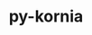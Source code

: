 ---
title: "py-kornia"
layout: cache
categories: [package, develop]
meta: {"versions": ["0.7.1", "0.7.2"], "compilers": ["apple-clang@=15.0.0", "gcc@=11.4.0"], "oss": ["ubuntu22.04", "ventura"], "platforms": ["darwin", "linux"], "targets": ["aarch64", "x86_64_v3"], "stacks": ["ml-darwin-aarch64-mps", "ml-linux-x86_64-cpu", "ml-linux-x86_64-cuda", "root"], "num_specs": 60, "num_specs_by_stack": {"root": 60, "ml-darwin-aarch64-mps": 8, "ml-linux-x86_64-cpu": 17, "ml-linux-x86_64-cuda": 19}}
spec_details: [{"hash": "dj2yaleqq7v2ww67zowixpsmpogo4llb", "compiler": "apple-clang@=15.0.0", "versions": ["0.7.2"], "os": "ventura", "platform": "darwin", "target": "aarch64", "variants": ["build_system=python_pip"], "stacks": ["root"], "size": "-", "tarball": "https://binaries.spack.io/develop/build_cache/darwin-ventura-aarch64/apple-clang-15.0.0/py-kornia-0.7.2/darwin-ventura-aarch64-apple-clang-15.0.0-py-kornia-0.7.2-dj2yaleqq7v2ww67zowixpsmpogo4llb.spack"}, {"hash": "3vxa6u5242rfup5ojfsk6gtfzhk244aq", "compiler": "apple-clang@=15.0.0", "versions": ["0.7.2"], "os": "ventura", "platform": "darwin", "target": "aarch64", "variants": ["build_system=python_pip"], "stacks": ["ml-darwin-aarch64-mps", "root"], "size": "-", "tarball": "https://binaries.spack.io/develop/build_cache/darwin-ventura-aarch64/apple-clang-15.0.0/py-kornia-0.7.2/darwin-ventura-aarch64-apple-clang-15.0.0-py-kornia-0.7.2-3vxa6u5242rfup5ojfsk6gtfzhk244aq.spack"}, {"hash": "bu32tilpjgjanc5kcjdb5sh7xpmxqppe", "compiler": "apple-clang@=15.0.0", "versions": ["0.7.2"], "os": "ventura", "platform": "darwin", "target": "aarch64", "variants": ["build_system=python_pip"], "stacks": ["root"], "size": "-", "tarball": "https://binaries.spack.io/develop/build_cache/darwin-ventura-aarch64/apple-clang-15.0.0/py-kornia-0.7.2/darwin-ventura-aarch64-apple-clang-15.0.0-py-kornia-0.7.2-bu32tilpjgjanc5kcjdb5sh7xpmxqppe.spack"}, {"hash": "brnc5xk3qbehxcwp6blteccmn6uls2ac", "compiler": "apple-clang@=15.0.0", "versions": ["0.7.2"], "os": "ventura", "platform": "darwin", "target": "aarch64", "variants": ["build_system=python_pip"], "stacks": ["ml-darwin-aarch64-mps", "root"], "size": "-", "tarball": "https://binaries.spack.io/develop/build_cache/darwin-ventura-aarch64/apple-clang-15.0.0/py-kornia-0.7.2/darwin-ventura-aarch64-apple-clang-15.0.0-py-kornia-0.7.2-brnc5xk3qbehxcwp6blteccmn6uls2ac.spack"}, {"hash": "6h3teayfqw23btcgb3qsffpwiqbkzlp3", "compiler": "apple-clang@=15.0.0", "versions": ["0.7.1"], "os": "ventura", "platform": "darwin", "target": "aarch64", "variants": ["build_system=python_pip"], "stacks": ["ml-darwin-aarch64-mps", "root"], "size": "-", "tarball": "https://binaries.spack.io/develop/build_cache/darwin-ventura-aarch64/apple-clang-15.0.0/py-kornia-0.7.1/darwin-ventura-aarch64-apple-clang-15.0.0-py-kornia-0.7.1-6h3teayfqw23btcgb3qsffpwiqbkzlp3.spack"}, {"hash": "sdlajdponm3qltkb6w5ssgbew4ewk5wf", "compiler": "apple-clang@=15.0.0", "versions": ["0.7.1"], "os": "ventura", "platform": "darwin", "target": "aarch64", "variants": ["build_system=python_pip"], "stacks": ["ml-darwin-aarch64-mps", "root"], "size": "-", "tarball": "https://binaries.spack.io/develop/build_cache/darwin-ventura-aarch64/apple-clang-15.0.0/py-kornia-0.7.1/darwin-ventura-aarch64-apple-clang-15.0.0-py-kornia-0.7.1-sdlajdponm3qltkb6w5ssgbew4ewk5wf.spack"}, {"hash": "ae3bhfspeas7bpkr6zrceundpxrnphni", "compiler": "apple-clang@=15.0.0", "versions": ["0.7.2"], "os": "ventura", "platform": "darwin", "target": "aarch64", "variants": ["build_system=python_pip"], "stacks": ["ml-darwin-aarch64-mps", "root"], "size": "-", "tarball": "https://binaries.spack.io/develop/build_cache/darwin-ventura-aarch64/apple-clang-15.0.0/py-kornia-0.7.2/darwin-ventura-aarch64-apple-clang-15.0.0-py-kornia-0.7.2-ae3bhfspeas7bpkr6zrceundpxrnphni.spack"}, {"hash": "s7mcmrrbyfgqa6rww7gskqwf6pcq5d3q", "compiler": "apple-clang@=15.0.0", "versions": ["0.7.1"], "os": "ventura", "platform": "darwin", "target": "aarch64", "variants": ["build_system=python_pip"], "stacks": ["root"], "size": "-", "tarball": "https://binaries.spack.io/develop/build_cache/darwin-ventura-aarch64/apple-clang-15.0.0/py-kornia-0.7.1/darwin-ventura-aarch64-apple-clang-15.0.0-py-kornia-0.7.1-s7mcmrrbyfgqa6rww7gskqwf6pcq5d3q.spack"}, {"hash": "ri4325fy3b4rbsv37vmtyqnksf6xju5e", "compiler": "apple-clang@=15.0.0", "versions": ["0.7.2"], "os": "ventura", "platform": "darwin", "target": "aarch64", "variants": ["build_system=python_pip"], "stacks": ["ml-darwin-aarch64-mps", "root"], "size": "-", "tarball": "https://binaries.spack.io/develop/build_cache/darwin-ventura-aarch64/apple-clang-15.0.0/py-kornia-0.7.2/darwin-ventura-aarch64-apple-clang-15.0.0-py-kornia-0.7.2-ri4325fy3b4rbsv37vmtyqnksf6xju5e.spack"}, {"hash": "5t5mwybu7zc3iqzxydx3l6u3hm2efu5z", "compiler": "apple-clang@=15.0.0", "versions": ["0.7.1"], "os": "ventura", "platform": "darwin", "target": "aarch64", "variants": ["build_system=python_pip"], "stacks": ["root"], "size": "-", "tarball": "https://binaries.spack.io/develop/build_cache/darwin-ventura-aarch64/apple-clang-15.0.0/py-kornia-0.7.1/darwin-ventura-aarch64-apple-clang-15.0.0-py-kornia-0.7.1-5t5mwybu7zc3iqzxydx3l6u3hm2efu5z.spack"}, {"hash": "7ssfrzboqh4k4pdyga4gfsxyplfa6yju", "compiler": "apple-clang@=15.0.0", "versions": ["0.7.1"], "os": "ventura", "platform": "darwin", "target": "aarch64", "variants": ["build_system=python_pip"], "stacks": ["ml-darwin-aarch64-mps", "root"], "size": "-", "tarball": "https://binaries.spack.io/develop/build_cache/darwin-ventura-aarch64/apple-clang-15.0.0/py-kornia-0.7.1/darwin-ventura-aarch64-apple-clang-15.0.0-py-kornia-0.7.1-7ssfrzboqh4k4pdyga4gfsxyplfa6yju.spack"}, {"hash": "nnbhbybl5lswhbef6okjq4uqiy5cgvz2", "compiler": "apple-clang@=15.0.0", "versions": ["0.7.2"], "os": "ventura", "platform": "darwin", "target": "aarch64", "variants": ["build_system=python_pip"], "stacks": ["ml-darwin-aarch64-mps", "root"], "size": "-", "tarball": "https://binaries.spack.io/develop/build_cache/darwin-ventura-aarch64/apple-clang-15.0.0/py-kornia-0.7.2/darwin-ventura-aarch64-apple-clang-15.0.0-py-kornia-0.7.2-nnbhbybl5lswhbef6okjq4uqiy5cgvz2.spack"}, {"hash": "pdo6pksnbdzmgisgnecv23ns2wixpl3p", "compiler": "gcc@=11.4.0", "versions": ["0.7.1"], "os": "ubuntu22.04", "platform": "linux", "target": "x86_64_v3", "variants": ["build_system=python_pip"], "stacks": ["ml-linux-x86_64-cpu", "root"], "size": "-", "tarball": "https://binaries.spack.io/develop/build_cache/linux-ubuntu22.04-x86_64_v3/gcc-11.4.0/py-kornia-0.7.1/linux-ubuntu22.04-x86_64_v3-gcc-11.4.0-py-kornia-0.7.1-pdo6pksnbdzmgisgnecv23ns2wixpl3p.spack"}, {"hash": "p4325gnq4oib6agxcbtuylppkmwwwmde", "compiler": "gcc@=11.4.0", "versions": ["0.7.1"], "os": "ubuntu22.04", "platform": "linux", "target": "x86_64_v3", "variants": ["build_system=python_pip"], "stacks": ["ml-linux-x86_64-cpu", "root"], "size": "-", "tarball": "https://binaries.spack.io/develop/build_cache/linux-ubuntu22.04-x86_64_v3/gcc-11.4.0/py-kornia-0.7.1/linux-ubuntu22.04-x86_64_v3-gcc-11.4.0-py-kornia-0.7.1-p4325gnq4oib6agxcbtuylppkmwwwmde.spack"}, {"hash": "2wsb4jzo4sewvystopyuygpvvzmpw2wd", "compiler": "gcc@=11.4.0", "versions": ["0.7.1"], "os": "ubuntu22.04", "platform": "linux", "target": "x86_64_v3", "variants": ["build_system=python_pip"], "stacks": ["root", "ml-linux-x86_64-cuda"], "size": "-", "tarball": "https://binaries.spack.io/develop/build_cache/linux-ubuntu22.04-x86_64_v3/gcc-11.4.0/py-kornia-0.7.1/linux-ubuntu22.04-x86_64_v3-gcc-11.4.0-py-kornia-0.7.1-2wsb4jzo4sewvystopyuygpvvzmpw2wd.spack"}, {"hash": "dnymq6x6llnnczjfj6un5uwrndd7bsak", "compiler": "gcc@=11.4.0", "versions": ["0.7.1"], "os": "ubuntu22.04", "platform": "linux", "target": "x86_64_v3", "variants": ["build_system=python_pip"], "stacks": ["root"], "size": "-", "tarball": "https://binaries.spack.io/develop/build_cache/linux-ubuntu22.04-x86_64_v3/gcc-11.4.0/py-kornia-0.7.1/linux-ubuntu22.04-x86_64_v3-gcc-11.4.0-py-kornia-0.7.1-dnymq6x6llnnczjfj6un5uwrndd7bsak.spack"}, {"hash": "ejx3dgixadnktxc7w2mihqhro5l523tq", "compiler": "gcc@=11.4.0", "versions": ["0.7.1"], "os": "ubuntu22.04", "platform": "linux", "target": "x86_64_v3", "variants": ["build_system=python_pip"], "stacks": ["ml-linux-x86_64-cpu", "root"], "size": "-", "tarball": "https://binaries.spack.io/develop/build_cache/linux-ubuntu22.04-x86_64_v3/gcc-11.4.0/py-kornia-0.7.1/linux-ubuntu22.04-x86_64_v3-gcc-11.4.0-py-kornia-0.7.1-ejx3dgixadnktxc7w2mihqhro5l523tq.spack"}, {"hash": "e56trotyz4vu4zeo73fjsexxgaa3hspa", "compiler": "gcc@=11.4.0", "versions": ["0.7.1"], "os": "ubuntu22.04", "platform": "linux", "target": "x86_64_v3", "variants": ["build_system=python_pip"], "stacks": ["root"], "size": "-", "tarball": "https://binaries.spack.io/develop/build_cache/linux-ubuntu22.04-x86_64_v3/gcc-11.4.0/py-kornia-0.7.1/linux-ubuntu22.04-x86_64_v3-gcc-11.4.0-py-kornia-0.7.1-e56trotyz4vu4zeo73fjsexxgaa3hspa.spack"}, {"hash": "lbewngphgen6zmph57hvdwfcutukbstv", "compiler": "gcc@=11.4.0", "versions": ["0.7.1"], "os": "ubuntu22.04", "platform": "linux", "target": "x86_64_v3", "variants": ["build_system=python_pip"], "stacks": ["root", "ml-linux-x86_64-cuda"], "size": "-", "tarball": "https://binaries.spack.io/develop/build_cache/linux-ubuntu22.04-x86_64_v3/gcc-11.4.0/py-kornia-0.7.1/linux-ubuntu22.04-x86_64_v3-gcc-11.4.0-py-kornia-0.7.1-lbewngphgen6zmph57hvdwfcutukbstv.spack"}, {"hash": "i5emusen6fzlpbv247znpfyvndqjis5l", "compiler": "gcc@=11.4.0", "versions": ["0.7.1"], "os": "ubuntu22.04", "platform": "linux", "target": "x86_64_v3", "variants": ["build_system=python_pip"], "stacks": ["root"], "size": "-", "tarball": "https://binaries.spack.io/develop/build_cache/linux-ubuntu22.04-x86_64_v3/gcc-11.4.0/py-kornia-0.7.1/linux-ubuntu22.04-x86_64_v3-gcc-11.4.0-py-kornia-0.7.1-i5emusen6fzlpbv247znpfyvndqjis5l.spack"}, {"hash": "muitrkkdyzn42a4z42esutcqtftecl5r", "compiler": "gcc@=11.4.0", "versions": ["0.7.1"], "os": "ubuntu22.04", "platform": "linux", "target": "x86_64_v3", "variants": ["build_system=python_pip"], "stacks": ["root", "ml-linux-x86_64-cuda"], "size": "-", "tarball": "https://binaries.spack.io/develop/build_cache/linux-ubuntu22.04-x86_64_v3/gcc-11.4.0/py-kornia-0.7.1/linux-ubuntu22.04-x86_64_v3-gcc-11.4.0-py-kornia-0.7.1-muitrkkdyzn42a4z42esutcqtftecl5r.spack"}, {"hash": "h6aoji2g2jbq24axr5jctktfwhfrkcov", "compiler": "gcc@=11.4.0", "versions": ["0.7.1"], "os": "ubuntu22.04", "platform": "linux", "target": "x86_64_v3", "variants": ["build_system=python_pip"], "stacks": ["ml-linux-x86_64-cpu", "root"], "size": "-", "tarball": "https://binaries.spack.io/develop/build_cache/linux-ubuntu22.04-x86_64_v3/gcc-11.4.0/py-kornia-0.7.1/linux-ubuntu22.04-x86_64_v3-gcc-11.4.0-py-kornia-0.7.1-h6aoji2g2jbq24axr5jctktfwhfrkcov.spack"}, {"hash": "bdlyess2efghbazayjnupzxrf7cupktr", "compiler": "gcc@=11.4.0", "versions": ["0.7.1"], "os": "ubuntu22.04", "platform": "linux", "target": "x86_64_v3", "variants": ["build_system=python_pip"], "stacks": ["root"], "size": "-", "tarball": "https://binaries.spack.io/develop/build_cache/linux-ubuntu22.04-x86_64_v3/gcc-11.4.0/py-kornia-0.7.1/linux-ubuntu22.04-x86_64_v3-gcc-11.4.0-py-kornia-0.7.1-bdlyess2efghbazayjnupzxrf7cupktr.spack"}, {"hash": "cje5ijho3ghyolkfu5eoarlzxdiwmdel", "compiler": "gcc@=11.4.0", "versions": ["0.7.1"], "os": "ubuntu22.04", "platform": "linux", "target": "x86_64_v3", "variants": ["build_system=python_pip"], "stacks": ["root", "ml-linux-x86_64-cuda"], "size": "-", "tarball": "https://binaries.spack.io/develop/build_cache/linux-ubuntu22.04-x86_64_v3/gcc-11.4.0/py-kornia-0.7.1/linux-ubuntu22.04-x86_64_v3-gcc-11.4.0-py-kornia-0.7.1-cje5ijho3ghyolkfu5eoarlzxdiwmdel.spack"}, {"hash": "lj76fmsojscb434uh35ekszeoj3chith", "compiler": "gcc@=11.4.0", "versions": ["0.7.1"], "os": "ubuntu22.04", "platform": "linux", "target": "x86_64_v3", "variants": ["build_system=python_pip"], "stacks": ["root", "ml-linux-x86_64-cuda"], "size": "-", "tarball": "https://binaries.spack.io/develop/build_cache/linux-ubuntu22.04-x86_64_v3/gcc-11.4.0/py-kornia-0.7.1/linux-ubuntu22.04-x86_64_v3-gcc-11.4.0-py-kornia-0.7.1-lj76fmsojscb434uh35ekszeoj3chith.spack"}, {"hash": "o7eevsb7s7qtlaswfadrrkyw5a6lluhv", "compiler": "gcc@=11.4.0", "versions": ["0.7.1"], "os": "ubuntu22.04", "platform": "linux", "target": "x86_64_v3", "variants": ["build_system=python_pip"], "stacks": ["root", "ml-linux-x86_64-cuda"], "size": "-", "tarball": "https://binaries.spack.io/develop/build_cache/linux-ubuntu22.04-x86_64_v3/gcc-11.4.0/py-kornia-0.7.1/linux-ubuntu22.04-x86_64_v3-gcc-11.4.0-py-kornia-0.7.1-o7eevsb7s7qtlaswfadrrkyw5a6lluhv.spack"}, {"hash": "ron5uvpuyaertjflalyca4urmx2scfxw", "compiler": "gcc@=11.4.0", "versions": ["0.7.1"], "os": "ubuntu22.04", "platform": "linux", "target": "x86_64_v3", "variants": ["build_system=python_pip"], "stacks": ["ml-linux-x86_64-cpu", "root"], "size": "-", "tarball": "https://binaries.spack.io/develop/build_cache/linux-ubuntu22.04-x86_64_v3/gcc-11.4.0/py-kornia-0.7.1/linux-ubuntu22.04-x86_64_v3-gcc-11.4.0-py-kornia-0.7.1-ron5uvpuyaertjflalyca4urmx2scfxw.spack"}, {"hash": "bef4fbfadf6prplwg5257id52r4j3ezb", "compiler": "gcc@=11.4.0", "versions": ["0.7.1"], "os": "ubuntu22.04", "platform": "linux", "target": "x86_64_v3", "variants": ["build_system=python_pip"], "stacks": ["root", "ml-linux-x86_64-cuda"], "size": "-", "tarball": "https://binaries.spack.io/develop/build_cache/linux-ubuntu22.04-x86_64_v3/gcc-11.4.0/py-kornia-0.7.1/linux-ubuntu22.04-x86_64_v3-gcc-11.4.0-py-kornia-0.7.1-bef4fbfadf6prplwg5257id52r4j3ezb.spack"}, {"hash": "dqxpdhfybdglazswzksxwthukjl2mpvk", "compiler": "gcc@=11.4.0", "versions": ["0.7.1"], "os": "ubuntu22.04", "platform": "linux", "target": "x86_64_v3", "variants": ["build_system=python_pip"], "stacks": ["ml-linux-x86_64-cpu", "root"], "size": "-", "tarball": "https://binaries.spack.io/develop/build_cache/linux-ubuntu22.04-x86_64_v3/gcc-11.4.0/py-kornia-0.7.1/linux-ubuntu22.04-x86_64_v3-gcc-11.4.0-py-kornia-0.7.1-dqxpdhfybdglazswzksxwthukjl2mpvk.spack"}, {"hash": "7vhlreicf6kr45u36jlli5w5qn54acez", "compiler": "gcc@=11.4.0", "versions": ["0.7.1"], "os": "ubuntu22.04", "platform": "linux", "target": "x86_64_v3", "variants": ["build_system=python_pip"], "stacks": ["ml-linux-x86_64-cpu", "root"], "size": "-", "tarball": "https://binaries.spack.io/develop/build_cache/linux-ubuntu22.04-x86_64_v3/gcc-11.4.0/py-kornia-0.7.1/linux-ubuntu22.04-x86_64_v3-gcc-11.4.0-py-kornia-0.7.1-7vhlreicf6kr45u36jlli5w5qn54acez.spack"}, {"hash": "tiugwju6pcazrexjno76ee4nmggpdbik", "compiler": "gcc@=11.4.0", "versions": ["0.7.1"], "os": "ubuntu22.04", "platform": "linux", "target": "x86_64_v3", "variants": ["build_system=python_pip"], "stacks": ["root", "ml-linux-x86_64-cuda"], "size": "-", "tarball": "https://binaries.spack.io/develop/build_cache/linux-ubuntu22.04-x86_64_v3/gcc-11.4.0/py-kornia-0.7.1/linux-ubuntu22.04-x86_64_v3-gcc-11.4.0-py-kornia-0.7.1-tiugwju6pcazrexjno76ee4nmggpdbik.spack"}, {"hash": "qc54p7emh7conwq645rvxopx53woatzl", "compiler": "gcc@=11.4.0", "versions": ["0.7.2"], "os": "ubuntu22.04", "platform": "linux", "target": "x86_64_v3", "variants": ["build_system=python_pip"], "stacks": ["root", "ml-linux-x86_64-cuda"], "size": "-", "tarball": "https://binaries.spack.io/develop/build_cache/linux-ubuntu22.04-x86_64_v3/gcc-11.4.0/py-kornia-0.7.2/linux-ubuntu22.04-x86_64_v3-gcc-11.4.0-py-kornia-0.7.2-qc54p7emh7conwq645rvxopx53woatzl.spack"}, {"hash": "r22lwb75fnmyvcwmzfeb4nkpte2fulsk", "compiler": "gcc@=11.4.0", "versions": ["0.7.1"], "os": "ubuntu22.04", "platform": "linux", "target": "x86_64_v3", "variants": ["build_system=python_pip"], "stacks": ["root"], "size": "-", "tarball": "https://binaries.spack.io/develop/build_cache/linux-ubuntu22.04-x86_64_v3/gcc-11.4.0/py-kornia-0.7.1/linux-ubuntu22.04-x86_64_v3-gcc-11.4.0-py-kornia-0.7.1-r22lwb75fnmyvcwmzfeb4nkpte2fulsk.spack"}, {"hash": "qf74m43dfekxkgy5izuhs4rrnnrrqb4d", "compiler": "gcc@=11.4.0", "versions": ["0.7.2"], "os": "ubuntu22.04", "platform": "linux", "target": "x86_64_v3", "variants": ["build_system=python_pip"], "stacks": ["root"], "size": "-", "tarball": "https://binaries.spack.io/develop/build_cache/linux-ubuntu22.04-x86_64_v3/gcc-11.4.0/py-kornia-0.7.2/linux-ubuntu22.04-x86_64_v3-gcc-11.4.0-py-kornia-0.7.2-qf74m43dfekxkgy5izuhs4rrnnrrqb4d.spack"}, {"hash": "77rarju3bu65er3cdjhskzwegn44quxc", "compiler": "gcc@=11.4.0", "versions": ["0.7.2"], "os": "ubuntu22.04", "platform": "linux", "target": "x86_64_v3", "variants": ["build_system=python_pip"], "stacks": ["ml-linux-x86_64-cpu", "root"], "size": "-", "tarball": "https://binaries.spack.io/develop/build_cache/linux-ubuntu22.04-x86_64_v3/gcc-11.4.0/py-kornia-0.7.2/linux-ubuntu22.04-x86_64_v3-gcc-11.4.0-py-kornia-0.7.2-77rarju3bu65er3cdjhskzwegn44quxc.spack"}, {"hash": "rg56gwxn4ccmqfmmgz26xwijbm4pls6m", "compiler": "gcc@=11.4.0", "versions": ["0.7.2"], "os": "ubuntu22.04", "platform": "linux", "target": "x86_64_v3", "variants": ["build_system=python_pip"], "stacks": ["ml-linux-x86_64-cpu", "root"], "size": "-", "tarball": "https://binaries.spack.io/develop/build_cache/linux-ubuntu22.04-x86_64_v3/gcc-11.4.0/py-kornia-0.7.2/linux-ubuntu22.04-x86_64_v3-gcc-11.4.0-py-kornia-0.7.2-rg56gwxn4ccmqfmmgz26xwijbm4pls6m.spack"}, {"hash": "3t77ehnpuwlqe75dk5lyxxvdvg6wyp3p", "compiler": "gcc@=11.4.0", "versions": ["0.7.2"], "os": "ubuntu22.04", "platform": "linux", "target": "x86_64_v3", "variants": ["build_system=python_pip"], "stacks": ["root"], "size": "-", "tarball": "https://binaries.spack.io/develop/build_cache/linux-ubuntu22.04-x86_64_v3/gcc-11.4.0/py-kornia-0.7.2/linux-ubuntu22.04-x86_64_v3-gcc-11.4.0-py-kornia-0.7.2-3t77ehnpuwlqe75dk5lyxxvdvg6wyp3p.spack"}, {"hash": "uxdvnyv4w3oaquclgr7zbnqdhvroghrh", "compiler": "gcc@=11.4.0", "versions": ["0.7.2"], "os": "ubuntu22.04", "platform": "linux", "target": "x86_64_v3", "variants": ["build_system=python_pip"], "stacks": ["ml-linux-x86_64-cpu", "root"], "size": "-", "tarball": "https://binaries.spack.io/develop/build_cache/linux-ubuntu22.04-x86_64_v3/gcc-11.4.0/py-kornia-0.7.2/linux-ubuntu22.04-x86_64_v3-gcc-11.4.0-py-kornia-0.7.2-uxdvnyv4w3oaquclgr7zbnqdhvroghrh.spack"}, {"hash": "tweom6rdrll5vz7w367fi6xyjcx2borl", "compiler": "gcc@=11.4.0", "versions": ["0.7.1"], "os": "ubuntu22.04", "platform": "linux", "target": "x86_64_v3", "variants": ["build_system=python_pip"], "stacks": ["root", "ml-linux-x86_64-cuda"], "size": "-", "tarball": "https://binaries.spack.io/develop/build_cache/linux-ubuntu22.04-x86_64_v3/gcc-11.4.0/py-kornia-0.7.1/linux-ubuntu22.04-x86_64_v3-gcc-11.4.0-py-kornia-0.7.1-tweom6rdrll5vz7w367fi6xyjcx2borl.spack"}, {"hash": "w2esezsxk3a37uqgywdht6cgrve5vt63", "compiler": "gcc@=11.4.0", "versions": ["0.7.2"], "os": "ubuntu22.04", "platform": "linux", "target": "x86_64_v3", "variants": ["build_system=python_pip"], "stacks": ["ml-linux-x86_64-cpu", "root"], "size": "-", "tarball": "https://binaries.spack.io/develop/build_cache/linux-ubuntu22.04-x86_64_v3/gcc-11.4.0/py-kornia-0.7.2/linux-ubuntu22.04-x86_64_v3-gcc-11.4.0-py-kornia-0.7.2-w2esezsxk3a37uqgywdht6cgrve5vt63.spack"}, {"hash": "rrl7tmkiu3bahojinvafqewv4farufct", "compiler": "gcc@=11.4.0", "versions": ["0.7.2"], "os": "ubuntu22.04", "platform": "linux", "target": "x86_64_v3", "variants": ["build_system=python_pip"], "stacks": ["root", "ml-linux-x86_64-cuda"], "size": "-", "tarball": "https://binaries.spack.io/develop/build_cache/linux-ubuntu22.04-x86_64_v3/gcc-11.4.0/py-kornia-0.7.2/linux-ubuntu22.04-x86_64_v3-gcc-11.4.0-py-kornia-0.7.2-rrl7tmkiu3bahojinvafqewv4farufct.spack"}, {"hash": "7q6523rgi6hf2oxay5ylxtzluor6vujh", "compiler": "gcc@=11.4.0", "versions": ["0.7.2"], "os": "ubuntu22.04", "platform": "linux", "target": "x86_64_v3", "variants": ["build_system=python_pip"], "stacks": ["ml-linux-x86_64-cpu", "root"], "size": "-", "tarball": "https://binaries.spack.io/develop/build_cache/linux-ubuntu22.04-x86_64_v3/gcc-11.4.0/py-kornia-0.7.2/linux-ubuntu22.04-x86_64_v3-gcc-11.4.0-py-kornia-0.7.2-7q6523rgi6hf2oxay5ylxtzluor6vujh.spack"}, {"hash": "uew6j7ibba2agttqkitlxt6i6oslyxh3", "compiler": "gcc@=11.4.0", "versions": ["0.7.1"], "os": "ubuntu22.04", "platform": "linux", "target": "x86_64_v3", "variants": ["build_system=python_pip"], "stacks": ["root"], "size": "-", "tarball": "https://binaries.spack.io/develop/build_cache/linux-ubuntu22.04-x86_64_v3/gcc-11.4.0/py-kornia-0.7.1/linux-ubuntu22.04-x86_64_v3-gcc-11.4.0-py-kornia-0.7.1-uew6j7ibba2agttqkitlxt6i6oslyxh3.spack"}, {"hash": "dtjxk5ux5xlvhen2hbuumdarumtkhcoo", "compiler": "gcc@=11.4.0", "versions": ["0.7.2"], "os": "ubuntu22.04", "platform": "linux", "target": "x86_64_v3", "variants": ["build_system=python_pip"], "stacks": ["root", "ml-linux-x86_64-cuda"], "size": "-", "tarball": "https://binaries.spack.io/develop/build_cache/linux-ubuntu22.04-x86_64_v3/gcc-11.4.0/py-kornia-0.7.2/linux-ubuntu22.04-x86_64_v3-gcc-11.4.0-py-kornia-0.7.2-dtjxk5ux5xlvhen2hbuumdarumtkhcoo.spack"}, {"hash": "riaogkjh2n2geeybj4kejtm7xaqoybrx", "compiler": "gcc@=11.4.0", "versions": ["0.7.2"], "os": "ubuntu22.04", "platform": "linux", "target": "x86_64_v3", "variants": ["build_system=python_pip"], "stacks": ["ml-linux-x86_64-cpu", "root"], "size": "-", "tarball": "https://binaries.spack.io/develop/build_cache/linux-ubuntu22.04-x86_64_v3/gcc-11.4.0/py-kornia-0.7.2/linux-ubuntu22.04-x86_64_v3-gcc-11.4.0-py-kornia-0.7.2-riaogkjh2n2geeybj4kejtm7xaqoybrx.spack"}, {"hash": "ap7vrbg3aeq4ckqscctweqe6twr2ca6y", "compiler": "gcc@=11.4.0", "versions": ["0.7.2"], "os": "ubuntu22.04", "platform": "linux", "target": "x86_64_v3", "variants": ["build_system=python_pip"], "stacks": ["root"], "size": "-", "tarball": "https://binaries.spack.io/develop/build_cache/linux-ubuntu22.04-x86_64_v3/gcc-11.4.0/py-kornia-0.7.2/linux-ubuntu22.04-x86_64_v3-gcc-11.4.0-py-kornia-0.7.2-ap7vrbg3aeq4ckqscctweqe6twr2ca6y.spack"}, {"hash": "wcrj6nvnbq7xnp3nfxdin5xelbuijoxm", "compiler": "gcc@=11.4.0", "versions": ["0.7.2"], "os": "ubuntu22.04", "platform": "linux", "target": "x86_64_v3", "variants": ["build_system=python_pip"], "stacks": ["ml-linux-x86_64-cpu", "root"], "size": "-", "tarball": "https://binaries.spack.io/develop/build_cache/linux-ubuntu22.04-x86_64_v3/gcc-11.4.0/py-kornia-0.7.2/linux-ubuntu22.04-x86_64_v3-gcc-11.4.0-py-kornia-0.7.2-wcrj6nvnbq7xnp3nfxdin5xelbuijoxm.spack"}, {"hash": "ayd7nxmwug6axfwijb4aqmoydj2qgsuk", "compiler": "gcc@=11.4.0", "versions": ["0.7.2"], "os": "ubuntu22.04", "platform": "linux", "target": "x86_64_v3", "variants": ["build_system=python_pip"], "stacks": ["root"], "size": "-", "tarball": "https://binaries.spack.io/develop/build_cache/linux-ubuntu22.04-x86_64_v3/gcc-11.4.0/py-kornia-0.7.2/linux-ubuntu22.04-x86_64_v3-gcc-11.4.0-py-kornia-0.7.2-ayd7nxmwug6axfwijb4aqmoydj2qgsuk.spack"}, {"hash": "i3bfyczxoftx3jivubdh66podwtvixgd", "compiler": "gcc@=11.4.0", "versions": ["0.7.2"], "os": "ubuntu22.04", "platform": "linux", "target": "x86_64_v3", "variants": ["build_system=python_pip"], "stacks": ["ml-linux-x86_64-cpu", "root"], "size": "-", "tarball": "https://binaries.spack.io/develop/build_cache/linux-ubuntu22.04-x86_64_v3/gcc-11.4.0/py-kornia-0.7.2/linux-ubuntu22.04-x86_64_v3-gcc-11.4.0-py-kornia-0.7.2-i3bfyczxoftx3jivubdh66podwtvixgd.spack"}, {"hash": "vdfyp56suwo7wehleptzyvrycofgoqzw", "compiler": "gcc@=11.4.0", "versions": ["0.7.1"], "os": "ubuntu22.04", "platform": "linux", "target": "x86_64_v3", "variants": ["build_system=python_pip"], "stacks": ["ml-linux-x86_64-cpu", "root"], "size": "-", "tarball": "https://binaries.spack.io/develop/build_cache/linux-ubuntu22.04-x86_64_v3/gcc-11.4.0/py-kornia-0.7.1/linux-ubuntu22.04-x86_64_v3-gcc-11.4.0-py-kornia-0.7.1-vdfyp56suwo7wehleptzyvrycofgoqzw.spack"}, {"hash": "azukhcnebikfyt5geon5kvhdc7t36pj5", "compiler": "gcc@=11.4.0", "versions": ["0.7.2"], "os": "ubuntu22.04", "platform": "linux", "target": "x86_64_v3", "variants": ["build_system=python_pip"], "stacks": ["root"], "size": "-", "tarball": "https://binaries.spack.io/develop/build_cache/linux-ubuntu22.04-x86_64_v3/gcc-11.4.0/py-kornia-0.7.2/linux-ubuntu22.04-x86_64_v3-gcc-11.4.0-py-kornia-0.7.2-azukhcnebikfyt5geon5kvhdc7t36pj5.spack"}, {"hash": "ekulqhjvcpjqivrkf3qyfb2d243ertk7", "compiler": "gcc@=11.4.0", "versions": ["0.7.2"], "os": "ubuntu22.04", "platform": "linux", "target": "x86_64_v3", "variants": ["build_system=python_pip"], "stacks": ["ml-linux-x86_64-cpu", "root"], "size": "-", "tarball": "https://binaries.spack.io/develop/build_cache/linux-ubuntu22.04-x86_64_v3/gcc-11.4.0/py-kornia-0.7.2/linux-ubuntu22.04-x86_64_v3-gcc-11.4.0-py-kornia-0.7.2-ekulqhjvcpjqivrkf3qyfb2d243ertk7.spack"}, {"hash": "iyfxmgbrfo3omj6dk55sej3as5f6w4qs", "compiler": "gcc@=11.4.0", "versions": ["0.7.2"], "os": "ubuntu22.04", "platform": "linux", "target": "x86_64_v3", "variants": ["build_system=python_pip"], "stacks": ["root", "ml-linux-x86_64-cuda"], "size": "-", "tarball": "https://binaries.spack.io/develop/build_cache/linux-ubuntu22.04-x86_64_v3/gcc-11.4.0/py-kornia-0.7.2/linux-ubuntu22.04-x86_64_v3-gcc-11.4.0-py-kornia-0.7.2-iyfxmgbrfo3omj6dk55sej3as5f6w4qs.spack"}, {"hash": "ktj6rmi6roua6j3amdrdubtplvocbmva", "compiler": "gcc@=11.4.0", "versions": ["0.7.2"], "os": "ubuntu22.04", "platform": "linux", "target": "x86_64_v3", "variants": ["build_system=python_pip"], "stacks": ["root", "ml-linux-x86_64-cuda"], "size": "-", "tarball": "https://binaries.spack.io/develop/build_cache/linux-ubuntu22.04-x86_64_v3/gcc-11.4.0/py-kornia-0.7.2/linux-ubuntu22.04-x86_64_v3-gcc-11.4.0-py-kornia-0.7.2-ktj6rmi6roua6j3amdrdubtplvocbmva.spack"}, {"hash": "nqv5k25xfutwnfdl4kufqkg64kyffowv", "compiler": "gcc@=11.4.0", "versions": ["0.7.2"], "os": "ubuntu22.04", "platform": "linux", "target": "x86_64_v3", "variants": ["build_system=python_pip"], "stacks": ["root", "ml-linux-x86_64-cuda"], "size": "-", "tarball": "https://binaries.spack.io/develop/build_cache/linux-ubuntu22.04-x86_64_v3/gcc-11.4.0/py-kornia-0.7.2/linux-ubuntu22.04-x86_64_v3-gcc-11.4.0-py-kornia-0.7.2-nqv5k25xfutwnfdl4kufqkg64kyffowv.spack"}, {"hash": "ioe2y2da3zyehkym5hnpu3yw3bju245g", "compiler": "gcc@=11.4.0", "versions": ["0.7.2"], "os": "ubuntu22.04", "platform": "linux", "target": "x86_64_v3", "variants": ["build_system=python_pip"], "stacks": ["root", "ml-linux-x86_64-cuda"], "size": "-", "tarball": "https://binaries.spack.io/develop/build_cache/linux-ubuntu22.04-x86_64_v3/gcc-11.4.0/py-kornia-0.7.2/linux-ubuntu22.04-x86_64_v3-gcc-11.4.0-py-kornia-0.7.2-ioe2y2da3zyehkym5hnpu3yw3bju245g.spack"}, {"hash": "fdlml5vhsj2zmitv7kivkhiypgzkkpfp", "compiler": "gcc@=11.4.0", "versions": ["0.7.2"], "os": "ubuntu22.04", "platform": "linux", "target": "x86_64_v3", "variants": ["build_system=python_pip"], "stacks": ["root", "ml-linux-x86_64-cuda"], "size": "-", "tarball": "https://binaries.spack.io/develop/build_cache/linux-ubuntu22.04-x86_64_v3/gcc-11.4.0/py-kornia-0.7.2/linux-ubuntu22.04-x86_64_v3-gcc-11.4.0-py-kornia-0.7.2-fdlml5vhsj2zmitv7kivkhiypgzkkpfp.spack"}, {"hash": "pto74uagefcu3b2336jkyfuefdnjxlg6", "compiler": "gcc@=11.4.0", "versions": ["0.7.2"], "os": "ubuntu22.04", "platform": "linux", "target": "x86_64_v3", "variants": ["build_system=python_pip"], "stacks": ["root", "ml-linux-x86_64-cuda"], "size": "-", "tarball": "https://binaries.spack.io/develop/build_cache/linux-ubuntu22.04-x86_64_v3/gcc-11.4.0/py-kornia-0.7.2/linux-ubuntu22.04-x86_64_v3-gcc-11.4.0-py-kornia-0.7.2-pto74uagefcu3b2336jkyfuefdnjxlg6.spack"}, {"hash": "xz2sned44a2nolo6lqqta7fnzgoa7rim", "compiler": "gcc@=11.4.0", "versions": ["0.7.2"], "os": "ubuntu22.04", "platform": "linux", "target": "x86_64_v3", "variants": ["build_system=python_pip"], "stacks": ["root", "ml-linux-x86_64-cuda"], "size": "-", "tarball": "https://binaries.spack.io/develop/build_cache/linux-ubuntu22.04-x86_64_v3/gcc-11.4.0/py-kornia-0.7.2/linux-ubuntu22.04-x86_64_v3-gcc-11.4.0-py-kornia-0.7.2-xz2sned44a2nolo6lqqta7fnzgoa7rim.spack"}, {"hash": "wkc5sxdspigtv6wyx2ou5lr75yv6v6kr", "compiler": "gcc@=11.4.0", "versions": ["0.7.2"], "os": "ubuntu22.04", "platform": "linux", "target": "x86_64_v3", "variants": ["build_system=python_pip"], "stacks": ["root"], "size": "-", "tarball": "https://binaries.spack.io/develop/build_cache/linux-ubuntu22.04-x86_64_v3/gcc-11.4.0/py-kornia-0.7.2/linux-ubuntu22.04-x86_64_v3-gcc-11.4.0-py-kornia-0.7.2-wkc5sxdspigtv6wyx2ou5lr75yv6v6kr.spack"}]
---